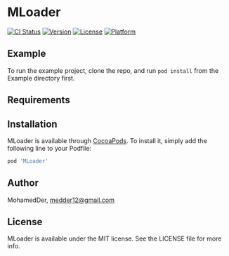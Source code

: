# MLoader

[![CI Status](https://img.shields.io/travis/MohamedDer/MLoader.svg?style=flat)](https://travis-ci.org/MohamedDer/MLoader)
[![Version](https://img.shields.io/cocoapods/v/MLoader.svg?style=flat)](https://cocoapods.org/pods/MLoader)
[![License](https://img.shields.io/cocoapods/l/MLoader.svg?style=flat)](https://cocoapods.org/pods/MLoader)
[![Platform](https://img.shields.io/cocoapods/p/MLoader.svg?style=flat)](https://cocoapods.org/pods/MLoader)

## Example

To run the example project, clone the repo, and run `pod install` from the Example directory first.

## Requirements

## Installation

MLoader is available through [CocoaPods](https://cocoapods.org). To install
it, simply add the following line to your Podfile:

```ruby
pod 'MLoader'
```

## Author

MohamedDer, medder12@gmail.com

## License

MLoader is available under the MIT license. See the LICENSE file for more info.
